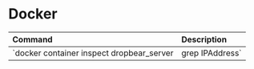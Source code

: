 # Docker

Command | Description
:--- | :---
`docker container inspect dropbear_server | grep IPAddress` | get IPAddress of running docker container